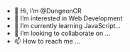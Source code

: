 - 👋 Hi, I’m @DungeonCR
- 👀 I’m interested in Web Development
- 🌱 I’m currently learning JavaScript...
- 💞️ I’m looking to collaborate on ...
- 📫 How to reach me ...

<!---
DungeonCR/DungeonCR is a ✨ special ✨ repository because its `README.md` (this file) appears on your GitHub profile.
You can click the Preview link to take a look at your changes.
--->
